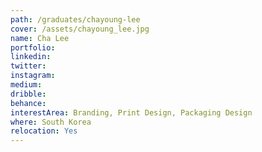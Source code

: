 ```yaml
---
path: /graduates/chayoung-lee
cover: /assets/chayoung_lee.jpg
name: Cha Lee
portfolio: 
linkedin:
twitter:
instagram:
medium:
dribble:
behance:
interestArea: Branding, Print Design, Packaging Design
where: South Korea
relocation: Yes
---
```

